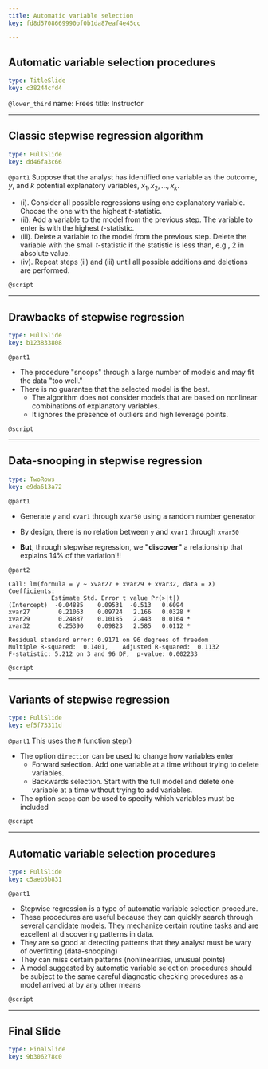 ```yaml
---
title: Automatic variable selection
key: fd8d5708669990bf0b1da87eaf4e45cc

---
```

## Automatic variable selection procedures

```yaml
type: TitleSlide
key: c38244cfd4
```





`@lower_third`
name: Frees
title: Instructor




---
## Classic stepwise regression algorithm

```yaml
type: FullSlide
key: dd46fa3c66
```

`@part1`
Suppose that the analyst has identified one variable as the outcome, $y$, and $k$ potential explanatory variables, $x_1, x_2, \ldots, x_k$.

- (i). Consider all possible regressions using one explanatory variable. Choose the one with the highest *t*-statistic.
- (ii). Add a variable to the model from the previous step. The variable to enter is with the highest *t*-statistic.
- (iii). Delete a variable to the model from the previous step. Delete the variable with the small *t*-statistic if the statistic is less than, e.g., 2 in absolute value.
- (iv). Repeat steps (ii) and (iii) until all possible additions and deletions are performed.





`@script`




---
## Drawbacks of stepwise regression

```yaml
type: FullSlide
key: b123833808
```

`@part1`
- The procedure "snoops" through a large number of models and may fit the data "too well."
- There is no guarantee that the selected model is the best. 
    - The algorithm does not consider models that are based on nonlinear combinations of explanatory variables. 
    - It ignores the presence of outliers and high leverage points.





`@script`




---
## Data-snooping in stepwise regression

```yaml
type: TwoRows
key: e9da613a72
```

`@part1`
- Generate `y` and `xvar1` through `xvar50` using a random number generator
- By design, there is no relation between `y` and   `xvar1` through `xvar50`

- **But**, through stepwise regression, we **"discover"** a relationship that explains 14% of the variation!!!

`@part2`
```
Call: lm(formula = y ~ xvar27 + xvar29 + xvar32, data = X)
Coefficients:
            Estimate Std. Error t value Pr(>|t|)  
(Intercept)  -0.04885    0.09531  -0.513   0.6094  
xvar27        0.21063    0.09724   2.166   0.0328 *
xvar29        0.24887    0.10185   2.443   0.0164 *
xvar32        0.25390    0.09823   2.585   0.0112 *

Residual standard error: 0.9171 on 96 degrees of freedom
Multiple R-squared:  0.1401,    Adjusted R-squared:  0.1132 
F-statistic: 5.212 on 3 and 96 DF,  p-value: 0.002233
```




`@script`




---
## Variants of stepwise regression

```yaml
type: FullSlide
key: ef5f73311d
```

`@part1`
This uses the `R` function [step()](https://www.rdocumentation.org/packages/stats/versions/3.5.0/topics/step)

- The option `direction` can be used to change how variables enter
    - Forward selection. Add one variable at a time without trying to delete variables.
    - Backwards selection. Start with the full model and delete one variable at a time without trying to add variables. 
- The option `scope` can be used to specify which variables must be included





`@script`




---
## Automatic variable selection procedures

```yaml
type: FullSlide
key: c5aeb5b831
```

`@part1`
- Stepwise regression is a type of automatic variable selection procedure.
- These procedures are useful because they can quickly search through several candidate models. They  mechanize certain routine tasks and are excellent at discovering patterns in data.
- They are so good at detecting patterns that they analyst must be wary of overfitting (data-snooping)   
- They can miss certain patterns (nonlinearities, unusual points)
- A model suggested by automatic variable selection procedures should be subject to the same careful diagnostic checking procedures as a model arrived at by any other means





`@script`




---
## Final Slide

```yaml
type: FinalSlide
key: 9b306278c0
```








